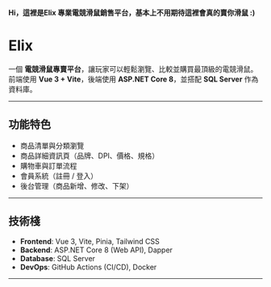 **Hi，這裡是Elix 專業電競滑鼠銷售平台，基本上不用期待這裡會真的賣你滑鼠 :)**
# Elix

一個 **電競滑鼠專賣平台**，讓玩家可以輕鬆瀏覽、比較並購買最頂級的電競滑鼠。  
前端使用 **Vue 3 + Vite**，後端使用 **ASP.NET Core 8**，並搭配 **SQL Server** 作為資料庫。  

---

## 功能特色
- 商品清單與分類瀏覽  
- 商品詳細資訊頁（品牌、DPI、價格、規格）  
- 購物車與訂單流程  
- 會員系統（註冊 / 登入）  
- 後台管理（商品新增、修改、下架）  

---

## 技術棧
- **Frontend**: Vue 3, Vite, Pinia, Tailwind CSS  
- **Backend**: ASP.NET Core 8 (Web API), Dapper  
- **Database**: SQL Server  
- **DevOps**: GitHub Actions (CI/CD), Docker

---
